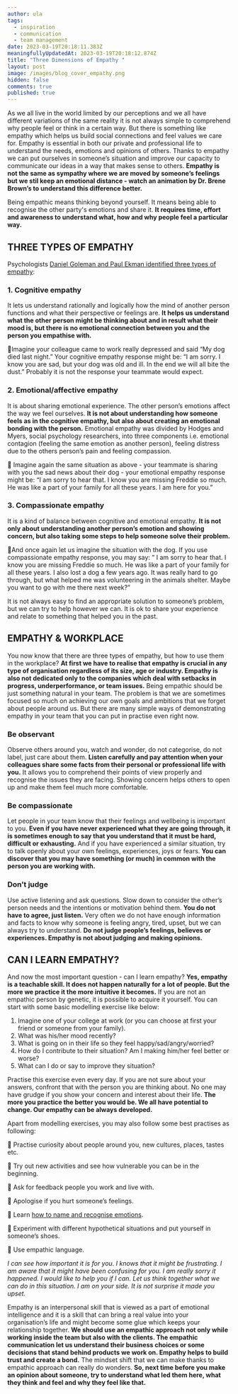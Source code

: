 ```yaml
---
author: ula
tags:
  - inspiration
  - communication
  - team management
date: 2023-03-19T20:18:11.383Z
meaningfullyUpdatedAt: 2023-03-19T20:18:12.874Z
title: "Three Dimensions of Empathy "
layout: post
image: /images/blog_cover_empathy.png
hidden: false
comments: true
published: true
---
```

As we all live in the world limited by our perceptions and we all have different variations of the same reality it is not always simple to comprehend why people feel or think in a certain way. But there is something like empathy which helps us build social connections and feel values we care for. Empathy is essential in both our private and professional life to understand the needs, emotions and opinions of others. Thanks to empathy we can put ourselves in someone’s situation and improve our capacity to communicate our ideas in a way that makes sense to others. **Empathy is not the same as sympathy where we are moved by someone’s feelings but we stil keep an emotional distance - watch an animation by Dr. Brene Brown’s to understand this difference better.**   

<YouTubeEmbed url='https://www.youtube.com/watch?v=KZBTYViDPlQ' />

Being empathic means thinking beyond yourself. It means being able to recognise the other party's emotions and share it. **It requires time, effort and awareness to understand what, how and why people feel a particular way.** 

## THREE TYPES OF EMPATHY

Psychologists [Daniel Goleman and Paul Ekman identified three types of empathy](https://www.youtube.com/watch?v=WdDVvLEKoc8): 

### 1. Cognitive empathy

It lets us understand rationally and logically how the mind of another person functions and what their perspective or feelings are. **It helps us understand what the other person might be thinking about and in result what their mood is, but there is no emotional connection between you and the person you empathise with.** 

📍Imagine your colleague came to work really depressed and said “My dog died last night.” Your cognitive empathy response might be: “I am sorry. I know you are sad, but your dog was old and ill. In the end we will all bite the dust.” Probably it is not the response your teammate would expect.  

### 2. Emotional/affective empathy

It is about sharing emotional experience. The other person’s emotions affect the way we feel ourselves. **It is not about understanding how someone feels as in the cognitive empathy, but also about creating an emotional bonding with the person.** Emotional empathy was divided by Hodges and Myers, social psychology researchers, into three components i.e. emotional contagion (feeling  the same emotion as another person), feeling distress due to the others person’s pain and feeling compassion.

📍 Imagine again the same situation as above - your teammate is sharing with you the sad news about their dog - your emotional empathy response might be: “I am sorry to hear that. I know you are missing Freddie so much. He was like a part of your family for all these years. I am here for you.”  

### 3. Compassionate empathy

It is a kind of balance between cognitive and emotional empathy. **It is not only about understanding another person’s emotion and showing concern, but also taking some steps to help someone solve their problem.**  

📍And once again let us imagine the situation with the dog. If you use compassionate empathy response, you may say: “ I am sorry to hear that. I know you are missing Freddie so much. He was like a part of your family for all these years. I also lost a dog a few years ago. It was really hard to go through, but what helped me was volunteering in the animals shelter. Maybe you want to go with me there next week?” 

It is not always easy to find an appropriate solution to someone’s problem, but we can try to help however we can. It is ok to share your experience and relate to something that helped you in the past.  

<GiphyEmbed url='https://giphy.com/clips/DuncanvilleFOX-fox-foxtv-duncanville-Mqpmtpn8OYBZodvF9g' />

## EMPATHY & WORKPLACE   

You now know that there are three types of empathy, but how to use them in the workplace? **At first we have to realise that empathy is crucial in any type of organisation regardless of its size, age or industry. Empathy is also not dedicated only to the companies which deal with setbacks in progress, underperformance, or team issues.** Being empathic should be just something natural in your team. The problem is that we are sometimes focused so much on achieving our own goals and ambitions that we forget about people around us. But there are many simple ways of demonstrating empathy in your team that you can put in practise even right now.  

### **Be observant**

Observe others around you, watch and wonder, do not categorise, do not label, just care about them. **Listen carefully and pay attention when your colleagues share some facts from their personal or professional life with you.** It allows you to comprehend their points of view properly and recognise the issues they are facing. Showing concern helps others to open up and make them feel much more comfortable.

<GiphyEmbed url='https://giphy.com/gifs/betplus-bet-plus-real-husbands-of-hollywood-BhZacnk7mGZQFhtGTZ' />

### **Be compassionate**

 Let people in your team know that their feelings and wellbeing is important to you. **Even if you have never experienced what they are going through, it is sometimes enough to say that you understand that it must be hard, difficult or exhausting.** And if you have experienced a similar situation, try to talk openly about your own feelings, experiences, joys or fears. **You can discover that you may have something (or much) in common with the person you are working with.**  

### **Don’t judge**

Use active listening and ask questions. Slow down to consider the other’s person needs and the intentions or motivation behind them. **You do not have to agree, just listen.** Very often we do not have enough information and facts to know why someone is feeling angry, tired, upset, but we can always try to understand. **Do not judge people’s feelings, believes or experiences. Empathy is not about judging and making opinions.** 

## CAN I LEARN EMPATHY?

<GiphyEmbed url='https://giphy.com/gifs/salih-whatever-loading-salih-Hys63WZ4UHlAc' />

And now the most important question - can I learn empathy? **Yes, empathy is a teachable skill. It does not happen naturally for a lot of people. But the more we practice it the more intuitive it becomes.** If you are not an empathic person by genetic, it is possible to acquire it yourself.  You can start with some basic modelling exercise like below: 

1. Imagine one of your college at work (or you can choose at first your friend or someone from your family). 
2. What was his/her mood recently?
3. What is going on in their life so they feel happy/sad/angry/worried?
4. How do I contribute to their situation? Am I making him/her feel better or worse? 
5. What can I do or say to improve they situation?  

Practise this exercise even every day. If you are not sure about your answers, confront that with the person you are thinking about. No one may have grudge if you show your concern and interest about their life. **The more you practice the better you would be. We all have potential to change. Our empathy can be always developed.** 

Apart from modelling exercises, you may also follow some best practises as following:  

🧡 Practise curiosity about people around you, new cultures, places, tastes etc.

🧡 Try out new activities and see how vulnerable you can be in the beginning. 

🧡 Ask for feedback people you work and live with. 

🧡 Apologise if you hurt someone’s feelings. 

🧡 Learn [how to name and recognise emotions](https://advice.theshineapp.com/articles/struggling-to-name-how-you-feel-try-using-this-wheel/).  

<YouTubeEmbed url='https://youtu.be/ZxfJicfyCdg' />

🧡 Experiment with different hypothetical situations and put yourself in someone’s shoes. 

🧡 Use empathic language.

*I can see how important it is for you. 
I knows that it might be frustrating. 
I am aware that it might have been confusing for you. 
I am really sorry it happened. 
I would like to help you if I can. 
Let us think together what we can do in this situation. 
I am on your side. It is not surprise it made you upset.* 

Empathy is an interpersonal skill that is viewed as a part of emotional intelligence and it is a skill that can bring a real value into your organisation’s life and might become some glue which keeps your relationship together. **We should use an empathic approach not only while working inside the team but also with the clients. The empathic communication let us understand their business choices or some decisions that stand behind products we work on. Empathy helps to build trust and create a bond.** The mindset shift that we can make thanks to empathic approach can really do wonders. **So, next time before you make an opinion about someone, try to understand what led them here, what they think and feel and why they feel like that.**
